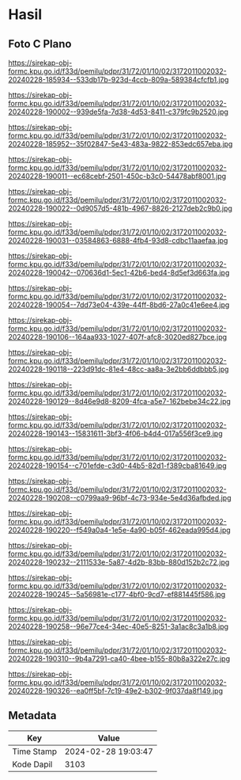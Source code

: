 # Hasil

## Foto C Plano

https://sirekap-obj-formc.kpu.go.id/f33d/pemilu/pdpr/31/72/01/10/02/3172011002032-20240228-185934--533db17b-923d-4ccb-809a-589384cfcfb1.jpg

https://sirekap-obj-formc.kpu.go.id/f33d/pemilu/pdpr/31/72/01/10/02/3172011002032-20240228-190002--939de5fa-7d38-4d53-8411-c379fc9b2520.jpg

https://sirekap-obj-formc.kpu.go.id/f33d/pemilu/pdpr/31/72/01/10/02/3172011002032-20240228-185952--35f02847-5e43-483a-9822-853edc657eba.jpg

https://sirekap-obj-formc.kpu.go.id/f33d/pemilu/pdpr/31/72/01/10/02/3172011002032-20240228-190011--ec68cebf-2501-450c-b3c0-54478abf8001.jpg

https://sirekap-obj-formc.kpu.go.id/f33d/pemilu/pdpr/31/72/01/10/02/3172011002032-20240228-190022--0d9057d5-481b-4967-8826-2127deb2c9b0.jpg

https://sirekap-obj-formc.kpu.go.id/f33d/pemilu/pdpr/31/72/01/10/02/3172011002032-20240228-190031--03584863-6888-4fb4-93d8-cdbc11aaefaa.jpg

https://sirekap-obj-formc.kpu.go.id/f33d/pemilu/pdpr/31/72/01/10/02/3172011002032-20240228-190042--070636d1-5ec1-42b6-bed4-8d5ef3d663fa.jpg

https://sirekap-obj-formc.kpu.go.id/f33d/pemilu/pdpr/31/72/01/10/02/3172011002032-20240228-190054--7dd73e04-439e-44ff-8bd6-27a0c41e6ee4.jpg

https://sirekap-obj-formc.kpu.go.id/f33d/pemilu/pdpr/31/72/01/10/02/3172011002032-20240228-190106--164aa933-1027-407f-afc8-3020ed827bce.jpg

https://sirekap-obj-formc.kpu.go.id/f33d/pemilu/pdpr/31/72/01/10/02/3172011002032-20240228-190118--223d91dc-81e4-48cc-aa8a-3e2bb6ddbbb5.jpg

https://sirekap-obj-formc.kpu.go.id/f33d/pemilu/pdpr/31/72/01/10/02/3172011002032-20240228-190129--8d46e9d8-8209-4fca-a5e7-162bebe34c22.jpg

https://sirekap-obj-formc.kpu.go.id/f33d/pemilu/pdpr/31/72/01/10/02/3172011002032-20240228-190143--15831611-3bf3-4f06-b4d4-017a556f3ce9.jpg

https://sirekap-obj-formc.kpu.go.id/f33d/pemilu/pdpr/31/72/01/10/02/3172011002032-20240228-190154--c701efde-c3d0-44b5-82d1-f389cba81649.jpg

https://sirekap-obj-formc.kpu.go.id/f33d/pemilu/pdpr/31/72/01/10/02/3172011002032-20240228-190208--c0799aa9-96bf-4c73-934e-5e4d36afbded.jpg

https://sirekap-obj-formc.kpu.go.id/f33d/pemilu/pdpr/31/72/01/10/02/3172011002032-20240228-190220--f549a0a4-1e5e-4a90-b05f-462eada995d4.jpg

https://sirekap-obj-formc.kpu.go.id/f33d/pemilu/pdpr/31/72/01/10/02/3172011002032-20240228-190232--2111533e-5a87-4d2b-83bb-880d152b2c72.jpg

https://sirekap-obj-formc.kpu.go.id/f33d/pemilu/pdpr/31/72/01/10/02/3172011002032-20240228-190245--5a56981e-c177-4bf0-9cd7-ef881445f586.jpg

https://sirekap-obj-formc.kpu.go.id/f33d/pemilu/pdpr/31/72/01/10/02/3172011002032-20240228-190258--96e77ce4-34ec-40e5-8251-3a1ac8c3a1b8.jpg

https://sirekap-obj-formc.kpu.go.id/f33d/pemilu/pdpr/31/72/01/10/02/3172011002032-20240228-190310--9b4a7291-ca40-4bee-b155-80b8a322e27c.jpg

https://sirekap-obj-formc.kpu.go.id/f33d/pemilu/pdpr/31/72/01/10/02/3172011002032-20240228-190326--ea0ff5bf-7c19-49e2-b302-9f037da8f149.jpg


## Metadata

| Key        | Value               |
| ---------- | ------------------- |
| Time Stamp | 2024-02-28 19:03:47 |
| Kode Dapil | 3103                |



